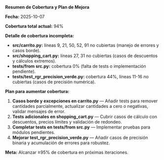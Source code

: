 **Resumen de Cobertura y Plan de Mejora**

**Fecha:** 2025-10-07

**Cobertura total actual:** 94%

**Detalle de cobertura incompleta:**

- **src/carrito.py:** líneas 9, 21, 50, 52, 91 no cubiertas (manejo de errores y casos borde).
- **src/shopping_cart.py:** líneas 27, 31 no cubiertas (casos de descuentos y cálculos extremos).
- **tests/from src.py:** cobertura 0% (falta de tests o implementación pendiente).
- **tests/test_rgr_precision_verde.py:** cobertura 44%, líneas 11-16 no cubiertas (casos de precisión numérica).

**Plan para aumentar cobertura:**

1. **Casos borde y excepciones en carrito.py** — Añadir tests para remover cantidades parcialmente, actualizar cantidades a cero o negativas, validar mensajes de error.
2. **Tests adicionales en shopping_cart.py** — Cubrir casos de cálculo con descuentos, precios límites y validación de redondeo.
3. **Completar tests en tests/from src.py** — Implementar pruebas para módulos pendientes.
4. **Mejorar test_rgr_precision_verde.py** — Añadir casos de precisión binaria y acumulación de errores para robustez.

**Meta:** Alcanzar ≥95% de cobertura en próximas iteraciones.